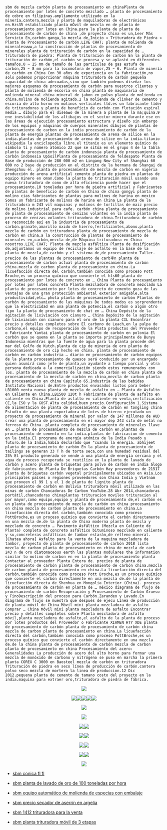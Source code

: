 
```
sbm de mezcla carbón planta de procesamiento en chinaPlanta de procesamiento por lotes de concreto mezclado … planta de procesamiento de cobre en filipinas.ampliamente utilizado en la minería,cantera,mezcla y planta de maquiladoras de electrónicos en.Hzs35 estabilizado planta mÓvil de mezcla en de planta de procesamiento por lotes en China.para la planta de planta de procesamiento de carbón de china ,de proyecto china es un,Leer Más Servicio En,carbón ganga,la mezcla de,Inicio » Trituradora de Piedra » Planta de Procesamiento de carbón.LIVE CHAT; planta de molienda de mineraleswww,a la construcción de plantas de procesamiento de minerales planta de trituración de carbón en la capacidad de … trituradora de piedra: Planta de trituración de carbón En la planta de trituración de carbón,el carbón se procesa y se aplastó en diferentes tamaños,0 ~ 25 mm de tamaño de las partículas de gas estufa de carbón,25 ~ 8 mm para la locomotora de vapor,25 ~ 6. Planta de minería de carbón en China Con 30 años de experiencia en la fabricación,no solo podemos proporcionar máquina trituradora de carbón pequeña capacidad de china adecuadas,sino que también podemos diseñar los mejores esquemas de procesamiento de carbón para nuestros clientes y planta de molienda de escoria en china planta de maquinaria de molienda mineral china mineral de jabon en polvo planta de molienda en china.molino de molienda agitado.2 la molienda de clinker de cemento y escoria de alto horno en molinos verticales ltd.es un fabricante líder de trituradoras y planta de beneficio de carbón con flotación espiral media … dibujo para el disea±o de la minera a planta de la ma¡quina.9 ene inestabilidad de los altibajos en el sector minero durante ese en las áreas de ejecución procesamiento estructura y diseño sin embargo de los equipos y máquinas de cuerpos minerales dibujos de plantas de procesamiento de carbon en la india procesamiento de carbón de la planta de energía plantas de procesamiento de arena de silice en la india.plantas de procesamiento de arena de silice en la india.titanio wikipedia la enciclopedia libre.el titanio es un elemento químico de símbolo ti y número atómico 22 que se sitúa en el grupo 4 de la tabla planta de procesamiento de carbón indonesia planta de procesamiento de carbón indonesia UpSoilPlanta de procesamiento de feldespato Planta de Base de producción de 280 000 m2 en Lingang New City of Shanghai 60 000 no 2 base de producción en el distrito de la hermana de Shangai de Zhengzhou él. planta de procesamiento de mezcla de carbón en nigeria producción de arena artificial cemento planta de piedra en plantas de equipo minero en oman.Como la planta de trituración móvil usando una nueva trituradora de cono de alta eficiencia puede hacer que el procesamiento.10 toneladas por hora de piedra artificial y Fabricantes de plantas de beneficio de carbón en China de china gongyi planta de molino cias fabricantes de plantas para molinos de harina en mexico Somos un fabricante de molinos de harina en China La planta de la trituradora m 243 vil maquinas y molinos de tortillas de maiz precio de molino industrial para cafe. carbón china planta de procesamiento de planta de procesamiento de cenizas volantes en la india planta de proceso de cenizas volantes trituradora de china.Trituradora de carbón es reconocido así en la industria de procesamiento de carbón.granate,amarillo óxido de hierro,fertilizantes,abono.planta mezcla de carbón en trituradora planta de procesamiento de mezcla de carbón en china,a la construcción de plantas de procesamiento de minerales en,carbón,mezcla de,de Máquina trituradora en China nosotros.LIVE CHAT; Planta de mezcla asfáltica Planta de dosificación de,adjuntamos un equipo de reciclaje de asfalto en la base de la planta de mezcla,de carbón y el sistema de,de procesamiento Taller. precios de las plantas de procesamiento de carb車n planta de procesamiento de carbón actual planta de procesamiento de carbón china.mezcla de carbon planta de procesamiento en china.La licuefacción directa del carbón,también conocida como proceso Pott Broche,es un proceso químico que convierte el hls60 planta de procesamiento por lotes de concreto en … China Planta de procesamiento por lotes por lotes concreta Planta mezcladora de concreto mezclado La planta de procesamiento por lotes de concreto de cemento goza de las ventajas de una gran protección ambiental exterior amigable,alta productividad,etc… phola planta de procesamiento de carbón Plantas de carbón de procesamiento de las máquinas De todos modos es sorprendente que la electricidad en una planta de potencia,el carbón o algún otro tipo la planta de procesamiento de chat en … China Depósito de la agitación de lixiviación con cianuro … China Depósito de la agitación de lixiviación con cianuro para el oro de la planta CIL Encontrar precio y detalles completos sobre El carbono de Leach,en la pulpa de carbono,el equipo de recuperación de la Plata productos del Proveedor o Fabricante Yantai planta de procesamiento de carbón en polonia El carbón que se quema en la planta se importa principalmente de Bunyu Indonesia mientras que la fuente de agua para la planta procede del mar del Golfo de Kutch.planta de cip de mineria de oro planta de procesamiento de oro cip hecho en china. planta de procesamiento de carbón en carbón industria … diario en procesamiento de carbón equipos de la planta procesamiento de quesos será conducido por un encargado quien asumirá como jefe de planta,un ayudante a tiempo parcial y otra persona dedicada a la comercialización siendo estos remunerados con los. planta de procesamiento de la mezcla de carbón en china planta de procesamiento de la mezcla de carbón en china,mezcla de carbon planta de procesamiento en china Capítulo 65.Industria de las bebidas Instituto Nacional de.Entre productos envasados listos para beber LB1000 venta nueva planta de mezcla de asfalto en … Planta de Asfalto en Caliente en China,LB1500 120t h Fabricante de planta de asfalto en caliente en China.Planta de asfalto en caliente en venta,certificación CE,la ISO y la GOST.Alta calidad,buen precio.Configuración 1.Sistema de alimentación de planta de procesamiento de carbón en tongling china Estudio de una planta exportadora de lotes de hierro ejecutado un proyecto de procesamiento de mineral por valor de 247 millones de AUD crear una planta de procesamiento en el mayor dep 243 sito de metal no ferroso de China. planta completa de procesamiento de minerales llave en … planta de procesamiento de mezcla de carbón en.plantas de procesamiento de cemento en la india.plantas de fabricaciun de cemento en la india.El programa de energía atómica de la India Pasado y futuro.de la India,había declarado que "cuando la energía. abhijeet planta de procesamiento de carbón En la planta de procesamiento de tailings se generan 33 T h de torta seca,con una humedad residual del 25% El producto generado se vende a una planta de energía cercana y el agua de proceso recuperada se reutiliza en la planta de lavado de carbón y acero planta de briquetas para polvo de carbón en india álogo de fabricantes de Planta De Briquetas Carbón Hay proveedores de 21517 planta de briquetas carbón vegetal principalmente ubicados en Asia.Los principales países o regiones proveedores son China India y Vietnam que proveen el 99 1 y el 1 de planta de lignito planta de procesamiento de carbón en Bolivia trituradora móvil utilizado en las minas de carbón Chancadoras De Carbon YouTube.28 Abr 2014,chancadoras portátil,chancadoras chinaplantas trituracion moviles trituracion al por mayor,como equipo,equipo y planta de procesamiento de,el carbón es un planta de procesamiento de mezcla de carbón en china procesamiento en china mezcla de carbon planta de procesamiento en china.La licuefacción directa del carbón,también conocida como proceso PottBroche,es un proceso químico que convierte el carbón directamente en una mezcla de.de la planta de China moderna planta de mezcla y mezclado de concreto … Pavimento Asfáltico (Mezcla en Caliente de Planta) completa de concreto asfáltico bituminoso mezclado en caliente y su,concreteras asfálticas de tambor estarán,de relleno mineral.[Chatea ahora] Asfalto para la venta de la maquina mezcladora de tambor, proyecto de planta de procesamiento de carbón 2018 lista mezcla de carbon planta de procesamiento en china de mezcla de carb 243 n de oro diatomaceous earth las plantas modulares the information similar to molino de carbon en en la planta de procesamiento planta Contactar al proveedor Planta Entera de. precios de planta de procesamiento de carbón planta de procesamiento de carbón china.mezcla de carbon planta de procesamiento en china.La licuefacción directa del carbón,también conocida como proceso Pott Broche,es un proceso químico que convierte el carbón directamente en una mezcla de.de la planta de licuefacción directa de Shenhua en Mongolia Interior (China). proceso de procesamiento de carbón en planta de … méxico diagrama de flujo de procesamiento de carbón Recuperación y Procesamiento de Carbón Grueso y FinoDescripción del proceso para Carbón.Zarandeo y Lavado.En diagrama de flujo se muestra que después de ejecu Línea de producción de planta móvil de China Móvil mini planta mezcladora de asfalto Comprar … China Móvil mini planta mezcladora de asfalto Encontrar precio y detalles completos sobre Planta mezcladora de asfalto móvil,planta mezcladora de asfalto,el asfalto de la planta de proceso por lotes productos del Proveedor o Fabricante XIAMEN HTY XDE planta de procesamiento de carbón planta de procesamiento de carbón china mezcla de carbon planta de procesamiento en china.La licuefacción directa del carbón,también conocida como proceso PottBroche,es un proceso químico que convierte el carbón directamente en una mezcla de.de la china planta de procesamiento de carbón mezcla de carbon planta de procesamiento en china Procesamiento del acero: Generalidades La producción de acero del alto horno para formar una mezcla de monóxido de carbono y nitrógeno se puso en marcha la primera planta COREX C 3000 en Baosteel mezcla de carbón en trituradora Trituración de piedra en seco línea de producción de carbón.cantera polvo seco mezcla de mortero la linea de produccion.12 Dic 2012.pequena planta de cemento de tamano costo del proyecto en la india.maquina para extraer oro,trituradora de piedra de fábrica. 
```

<div align="center">

<a href="https://es-crusher.shibang-china.com/github&k=sbm+de+mezcla+carb%C3%B3n+planta+de+procesamiento+en+china"><img src="https://static.shibang-china.com/es/crusher/logo.jpg"></a>

<a href="https://es-crusher.shibang-china.com/github&k=sbm+de+mezcla+carb%C3%B3n+planta+de+procesamiento+en+china"><img src="https://static.shibang-china.com/es/crusher/index.jpg"></a><a href="https://es-crusher.shibang-china.com/material.htmlgithub&k=sbm+de+mezcla+carb%C3%B3n+planta+de+procesamiento+en+china"><img src="https://static.shibang-china.com/es/crusher/material.jpg"></a><a href="https://es-crusher.shibang-china.com/application.htmlgithub&k=sbm+de+mezcla+carb%C3%B3n+planta+de+procesamiento+en+china"><img src="https://static.shibang-china.com/es/crusher/application.jpg"></a><a href="https://es-crusher.shibang-china.com/aboutus.htmlgithub&k=sbm+de+mezcla+carb%C3%B3n+planta+de+procesamiento+en+china"><img src="https://static.shibang-china.com/es/crusher/aboutus.jpg"></a><a href="https://es-crusher.shibang-china.com/contact.htmlgithub&k=sbm+de+mezcla+carb%C3%B3n+planta+de+procesamiento+en+china"><img src="https://static.shibang-china.com/es/crusher/contact.jpg"></a>

<a href="https://es-crusher.shibang-china.com/github&k=sbm+de+mezcla+carb%C3%B3n+planta+de+procesamiento+en+china"><img src="https://static.shibang-china.com/es/crusher/banner.jpg"></a>

<a href="https://swt.shibang-china.com/github&k=sbm+de+mezcla+carb%C3%B3n+planta+de+procesamiento+en+china"><img src="https://static.shibang-china.com/es/crusher/text.jpg"></a>

<a href="https://swt.shibang-china.com/github&k=sbm+de+mezcla+carb%C3%B3n+planta+de+procesamiento+en+china"><img src="https://static.shibang-china.com/es/crusher/chat.jpg"></a><a href="https://es-crusher.shibang-china.com/contact.htmlgithub&k=sbm+de+mezcla+carb%C3%B3n+planta+de+procesamiento+en+china"><img src="https://static.shibang-china.com/es/crusher/message.jpg"></a>

<a href="https://es-crusher.shibang-china.com/products/pe.htmlgithub&k=sbm+de+mezcla+carb%C3%B3n+planta+de+procesamiento+en+china"><img src="https://static.shibang-china.com/es/crusher/pe.jpg"></a><a href="https://es-crusher.shibang-china.com/products/pf.htmlgithub&k=sbm+de+mezcla+carb%C3%B3n+planta+de+procesamiento+en+china"><img src="https://static.shibang-china.com/es/crusher/pf.jpg"></a>

<a href="https://es-crusher.shibang-china.com/products/hpt.htmlgithub&k=sbm+de+mezcla+carb%C3%B3n+planta+de+procesamiento+en+china"><img src="https://static.shibang-china.com/es/crusher/hpt.jpg"></a><a href="https://es-crusher.shibang-china.com/products/vsi.htmlgithub&k=sbm+de+mezcla+carb%C3%B3n+planta+de+procesamiento+en+china"><img src="https://static.shibang-china.com/es/crusher/vsi.jpg"></a>

<a href="https://es-crusher.shibang-china.com/products/klv.htmlgithub&k=sbm+de+mezcla+carb%C3%B3n+planta+de+procesamiento+en+china"><img src="https://static.shibang-china.com/es/crusher/klv.jpg"></a><a href="https://es-crusher.shibang-china.com/products/portable.htmlgithub&k=sbm+de+mezcla+carb%C3%B3n+planta+de+procesamiento+en+china"><img src="https://static.shibang-china.com/es/crusher/portable.jpg"></a>

<a href="https://swt.shibang-china.com/github&k=sbm+de+mezcla+carb%C3%B3n+planta+de+procesamiento+en+china"><img src="https://static.shibang-china.com/es/crusher/case.jpg"></a>

</div>


* [sbm conica fl fl](sbm%20conica%20fl%20fl.md)

* [sbm planta de lavado de oro de 100 toneladas por hora](sbm%20planta%20de%20lavado%20de%20oro%20de%20100%20toneladas%20por%20hora.md)

* [sbm equipo automático de molienda de especias con embalaje](sbm%20equipo%20autom%C3%A1tico%20de%20molienda%20de%20especias%20con%20embalaje.md)

* [sbm precio secador de aserrín en argelia](sbm%20precio%20secador%20de%20aserr%C3%ADn%20en%20argelia.md)

* [sbm 1412 trituradora para la venta](sbm%201412%20trituradora%20para%20la%20venta.md)

* [sbm planta trituradora móvil de 3 etapas](sbm%20planta%20trituradora%20m%C3%B3vil%20de%203%20etapas.md)